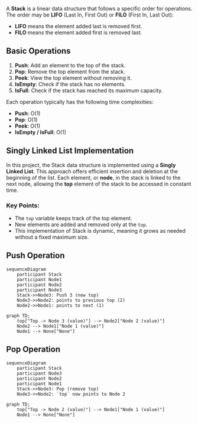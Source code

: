 A **Stack** is a linear data structure that follows a specific order for operations. The order may be **LIFO** (Last In, First Out) or **FILO** (First In, Last Out):

- **LIFO** means the element added last is removed first.
- **FILO** means the element added first is removed last.

## Basic Operations

1. **Push**: Add an element to the top of the stack.
2. **Pop**: Remove the top element from the stack.
3. **Peek**: View the top element without removing it.
4. **IsEmpty**: Check if the stack has no elements.
5. **IsFull**: Check if the stack has reached its maximum capacity.

Each operation typically has the following time complexities:

- **Push**: O(1)
- **Pop**: O(1)
- **Peek**: O(1)
- **IsEmpty / IsFull**: O(1)

## Singly Linked List Implementation

In this project, the Stack data structure is implemented using a **Singly Linked List**. This approach offers efficient insertion and deletion at the beginning of the list. Each element, or **node**, in the stack is linked to the next node, allowing the **top** element of the stack to be accessed in constant time.

### Key Points:

- The `top` variable keeps track of the top element.
- New elements are added and removed only at the `top`.
- This implementation of Stack is dynamic, meaning it grows as needed without a fixed maximum size.

## Push Operation

```mermaid
sequenceDiagram
    participant Stack
    participant Node1
    participant Node2
    participant Node3
    Stack->>Node3: Push 3 (new top)
    Node3->>Node2: points to previous top (2)
    Node2->>Node1: points to next (1)
```

```mermaid
graph TD;
    top["Top -> Node 3 (value)"] --> Node2["Node 2 (value)"]
    Node2 --> Node1["Node 1 (value)"]
    Node1 --> None["None"]
```

## Pop Operation

```mermaid
sequenceDiagram
    participant Stack
    participant Node3
    participant Node2
    participant Node1
    Stack->>Node3: Pop (remove top)
    Node3->>Node2: `top` now points to Node 2
```

```mermaid
graph TD;
    top["Top -> Node 2 (value)"] --> Node1["Node 1 (value)"]
    Node1 --> None["None"]
```


